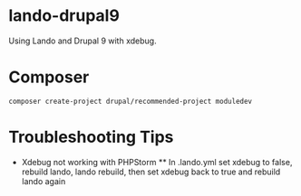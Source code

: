 # lando-drupal9
Using Lando and Drupal 9 with xdebug.

# Composer

    composer create-project drupal/recommended-project moduledev

# Troubleshooting Tips
* Xdebug not working with PHPStorm
** In .lando.yml set xdebug to false, rebuild lando, lando rebuild, then set xdebug back to true and rebuild lando again
